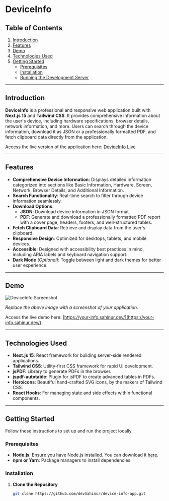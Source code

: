 # DeviceInfo


## Table of Contents

1. [Introduction](#introduction)
2. [Features](#features)
3. [Demo](#demo)
4. [Technologies Used](#technologies-used)
5. [Getting Started](#getting-started)
   - [Prerequisites](#prerequisites)
   - [Installation](#installation)
   - [Running the Development Server](#running-the-development-server)

---

## Introduction

**DeviceInfo** is a professional and responsive web application built with **Next.js 15** and **Tailwind CSS**. It provides comprehensive information about the user's device, including hardware specifications, browser details, network information, and more. Users can search through the device information, download it as JSON or a professionally formatted PDF, and fetch clipboard data directly from the application.

Access the live version of the application here: [DeviceInfo Live](https://your-info.sahinur.dev/)

---

## Features

- **Comprehensive Device Information**: Displays detailed information categorized into sections like Basic Information, Hardware, Screen, Network, Browser Details, and Additional Information.
- **Search Functionality**: Real-time search to filter through device information seamlessly.
- **Download Options**:
  - **JSON**: Download device information in JSON format.
  - **PDF**: Generate and download a professionally formatted PDF report with a cover page, headers, footers, and well-structured tables.
- **Fetch Clipboard Data**: Retrieve and display data from the user's clipboard.
- **Responsive Design**: Optimized for desktops, tablets, and mobile devices.
- **Accessible**: Designed with accessibility best practices in mind, including ARIA labels and keyboard navigation support.
- **Dark Mode** *(Optional)*: Toggle between light and dark themes for better user experience.

---

## Demo

![DeviceInfo Screenshot](https://i.ibb.co.com/y4yvDjr/your-info.png)

*Replace the above image with a screenshot of your application.*

Access the live demo here: [https://your-info.sahinur.dev/](https://your-info.sahinur.dev/)

---

## Technologies Used

- **Next.js 15**: React framework for building server-side rendered applications.
- **Tailwind CSS**: Utility-first CSS framework for rapid UI development.
- **jsPDF**: Library to generate PDFs in the browser.
- **jspdf-autotable**: Plugin for jsPDF to create advanced tables in PDFs.
- **Heroicons**: Beautiful hand-crafted SVG icons, by the makers of Tailwind CSS.
- **React Hooks**: For managing state and side effects within functional components.

---

## Getting Started

Follow these instructions to set up and run the project locally.

### Prerequisites

- **Node.js**: Ensure you have Node.js installed. You can download it [here](https://nodejs.org/).
- **npm or Yarn**: Package managers to install dependencies.

### Installation

1. **Clone the Repository**

   ```bash
   git clone https://github.com/devSahinur/device-info-app.git
